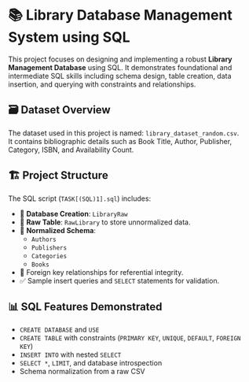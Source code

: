 
# 📚 Library Database Management System using SQL

This project focuses on designing and implementing a robust **Library Management Database** using SQL. It demonstrates foundational and intermediate SQL skills including schema design, table creation, data insertion, and querying with constraints and relationships.

## 🗃 Dataset Overview

The dataset used in this project is named: `library_dataset_random.csv`.  
It contains bibliographic details such as Book Title, Author, Publisher, Category, ISBN, and Availability Count.

## 🏗 Project Structure

The SQL script (`TASK[(SQL)1].sql`) includes:

- 📁 **Database Creation**: `LibraryRaw`
- 📄 **Raw Table**: `RawLibrary` to store unnormalized data.
- 🧱 **Normalized Schema**:
  - `Authors`
  - `Publishers`
  - `Categories`
  - `Books`
- 🔁 Foreign key relationships for referential integrity.
- ✅ Sample insert queries and `SELECT` statements for validation.

## 📊 SQL Features Demonstrated

- `CREATE DATABASE` and `USE`
- `CREATE TABLE` with constraints (`PRIMARY KEY`, `UNIQUE`, `DEFAULT`, `FOREIGN KEY`)
- `INSERT INTO` with nested `SELECT`
- `SELECT *`, `LIMIT`, and database introspection
- Schema normalization from a raw CSV
